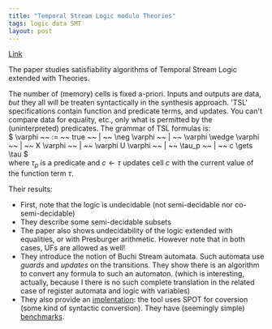 ```yaml
---
title: "Temporal Stream Logic modulo Theories"
tags: logic data SMT
layout: post
---
```



[Link](https://arxiv.org/abs/2104.14988)

The paper studies satisfiability algorithms of Temporal Stream Logic extended with Theories.

The number of (memory) cells is fixed a-priori.
Inputs and outputs are data, _but_ they all will be treaten syntactically in the synthesis approach.
'TSL' specifications contain function and predicate terms, and updates.
You can't compare data for equality, etc., only what is permitted by the (uninterpreted) predicates.
The grammar of TSL formulas is:\
$
\varphi ~~ := ~~ true ~~ \| ~~ \neg \varphi ~~ \| ~~ \varphi \wedge \varphi ~~ \| ~~ X \varphi ~~ \| ~~ \varphi U \varphi ~~ \| ~~ \tau_p ~~ \| ~~ c \gets \tau
$\
where $\tau_p$ is a predicate and $c \gets \tau$ updates cell $c$ with the current value of the function term $\tau$.

Their results:

- First, note that the logic is undecidable (not semi-decidable nor co-semi-decidable)
- They describe some semi-decidable subsets
- The paper also shows undecidability of the logic extended with equalities, or with Presburger arithmetic.
  However note that in both cases, UFs are allowed as well!
- They introduce the notion of Buchi Stream automata.
  Such automata use _guards_ and _updates_ on the transitions.
  They show there is an algorithm to convert any formula to such an automaton.
  (which is interesting, actually, because I there is no such complete translation in the related case of register automata and logic with variables)
- They also provide an [implentation][1]: the tool uses SPOT for coversion (some kind of syntactic conversion).
  They have (seemingly simple) [benchmarks][2].


[1]: https://github.com/reactive-systems/tsl-satisfiability-modulo-theories/
[2]: https://github.com/reactive-systems/tsl-satisfiability-modulo-theories/tree/master/benchmarks
